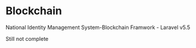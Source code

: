 # Blockchain
National Identity Management System-Blockchain
Framwork - Laravel v5.5

Still not complete

